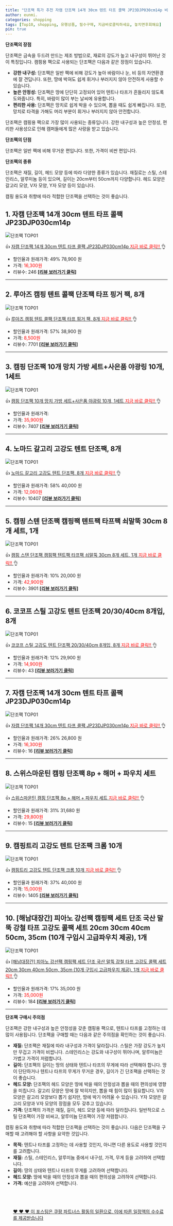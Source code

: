 ```yaml
---
title: "단조팩 특가 추천 자캠 단조팩 14개 30cm 텐트 타프 콜팩 JP23DJP030cm14p 비교 장점"
author: eunmi.
categories: shopping
tags: [Top10, shopping, 유행상품, 필수구매, 지금바로클릭하세요, 놓치면후회해요]
pin: true
---
```

**단조팩의 장점**

단조팩은 금속을 두드려 만드는 제조 방법으로, 재료의 강도가 높고 내구성이 뛰어난 것이 특징입니다. 캠핑용 팩으로 사용되는 단조팩은 다음과 같은 장점이 있습니다.

* **강한 내구성:** 단조팩은 일반 팩에 비해 강도가 높아 바람이나 눈, 비 등의 자연환경에 잘 견딥니다. 또한, 땅에 박혀도 쉽게 휘거나 부러지지 않아 안전하게 사용할 수 있습니다.
* **높은 안정성:** 단조팩은 땅에 단단히 고정되어 있어 텐트나 타프가 흔들리지 않도록 도와줍니다. 특히, 바람이 많이 부는 날씨에 유용합니다.
* **편리한 사용:** 단조팩은 망치로 쉽게 박을 수 있으며, 뽑을 때도 쉽게 빠집니다. 또한, 망치로 타격을 가해도 머리 부분이 휘거나 부러지지 않아 안전합니다.

단조팩은 캠핑용 팩으로 가장 많이 사용되는 종류입니다. 강한 내구성과 높은 안정성, 편리한 사용성으로 인해 캠퍼들에게 많은 사랑을 받고 있습니다.

**단조팩의 단점**

단조팩은 일반 팩에 비해 무거운 편입니다. 또한, 가격이 비싼 편입니다.

**단조팩의 종류**

단조팩은 재질, 길이, 헤드 모양 등에 따라 다양한 종류가 있습니다. 재질로는 스틸, 스테인리스, 알루미늄 등이 있으며, 길이는 20cm부터 50cm까지 다양합니다. 헤드 모양은 갈고리 모양, V자 모양, Y자 모양 등이 있습니다.

캠핑 용도와 취향에 따라 적합한 단조팩을 선택하는 것이 좋습니다.

   

## 1. 자캠 단조팩 14개 30cm 텐트 타프 콜팩 JP23DJP030cm14p

![단조팩 TOP01](https://thumbnail6.coupangcdn.com/thumbnails/remote/230x230ex/image/vendor_inventory/3622/8a40b154cd9dd0672049b457dabd8e2bd19de958841296241218798dfac5.jpg)


👍 [자캠 단조팩 14개 30cm 텐트 타프 콜팩 JP23DJP030cm14p <font color=red> 지금 바로 클릭!! </font> ](https://link.coupang.com/re/AFFSDP?lptag=AF3617701&subid=GithubCoopas&pageKey=7166863251&traceid=V0-153&itemId=18047215541&vendorItemId=85219284080) 👌 


- 할인율과 원래가격: 49%  78,900   원
- 가격: <span style='color:red'>16,300원</span>
- 리뷰수: 246  [**[리뷰 보러가기 클릭]**](https://link.coupang.com/re/AFFSDP?lptag=AF3617701&subid=GithubCoopas&pageKey=7166863251&traceid=V0-153&itemId=18047215541&vendorItemId=85219284080)

---


   

## 2. 루아즈 캠핑 텐트 콜팩 단조팩 타프 핑거 팩, 8개

![단조팩 TOP01](https://thumbnail6.coupangcdn.com/thumbnails/remote/230x230ex/image/rs_quotation_api/wqer6rdy/1a4f103208fc408189000ba0058df2d6.jpg)


👍 [루아즈 캠핑 텐트 콜팩 단조팩 타프 핑거 팩, 8개 <font color=red> 지금 바로 클릭!! </font> ](https://link.coupang.com/re/AFFSDP?lptag=AF3617701&subid=GithubCoopas&pageKey=7163821151&traceid=V0-153&itemId=18034085195&vendorItemId=85188657357) 👌 


- 할인율과 원래가격: 57%  38,900   원
- 가격: <span style='color:red'>8,500원</span>
- 리뷰수: 7701  [**[리뷰 보러가기 클릭]**](https://link.coupang.com/re/AFFSDP?lptag=AF3617701&subid=GithubCoopas&pageKey=7163821151&traceid=V0-153&itemId=18034085195&vendorItemId=85188657357)

---


   

## 3. 캠핑 단조팩 10개 망치 가방 세트+사은품 야광링 10개, 1세트

![단조팩 TOP01](https://thumbnail7.coupangcdn.com/thumbnails/remote/230x230ex/image/vendor_inventory/7f9e/57ffacbb0249911423deec4286db2cf8104e610effe28b16c153166236b5.jpg)


👍 [캠핑 단조팩 10개 망치 가방 세트+사은품 야광링 10개, 1세트 <font color=red> 지금 바로 클릭!! </font> ](https://link.coupang.com/re/AFFSDP?lptag=AF3617701&subid=GithubCoopas&pageKey=7258113930&traceid=V0-153&itemId=18479911094&vendorItemId=76569560652) 👌 


- 할인율과 원래가격: 
- 가격: <span style='color:red'>35,900원</span>
- 리뷰수: 7407  [**[리뷰 보러가기 클릭]**](https://link.coupang.com/re/AFFSDP?lptag=AF3617701&subid=GithubCoopas&pageKey=7258113930&traceid=V0-153&itemId=18479911094&vendorItemId=76569560652)

---


   

## 4. 노마드 갈고리 고강도 텐트 단조팩, 8개

![단조팩 TOP01](https://thumbnail9.coupangcdn.com/thumbnails/remote/230x230ex/image/retail/images/2020/07/10/19/2/176a786d-5880-4427-ab14-d285baeab4a9.jpg)


👍 [노마드 갈고리 고강도 텐트 단조팩, 8개 <font color=red> 지금 바로 클릭!! </font> ](https://link.coupang.com/re/AFFSDP?lptag=AF3617701&subid=GithubCoopas&pageKey=1819814621&traceid=V0-153&itemId=3096859262&vendorItemId=71084663798) 👌 


- 할인율과 원래가격: 58%  40,000   원
- 가격: <span style='color:red'>12,060원</span>
- 리뷰수: 10407  [**[리뷰 보러가기 클릭]**](https://link.coupang.com/re/AFFSDP?lptag=AF3617701&subid=GithubCoopas&pageKey=1819814621&traceid=V0-153&itemId=3096859262&vendorItemId=71084663798)

---


   

## 5. 캠핑 스텐 단조팩 캠핑팩 텐트팩 타프팩 쇠말뚝 30cm 8개 세트, 1개

![단조팩 TOP01](https://thumbnail10.coupangcdn.com/thumbnails/remote/230x230ex/image/vendor_inventory/768d/c6de61a79a7ad8efe816c4f4bc0c2f14ba5eea7545513599042a0c42bac1.jpg)


👍 [캠핑 스텐 단조팩 캠핑팩 텐트팩 타프팩 쇠말뚝 30cm 8개 세트, 1개 <font color=red> 지금 바로 클릭!! </font> ](https://link.coupang.com/re/AFFSDP?lptag=AF3617701&subid=GithubCoopas&pageKey=7229164612&traceid=V0-153&itemId=18339346965&vendorItemId=85019404390) 👌 


- 할인율과 원래가격: 10%  20,000   원
- 가격: <span style='color:red'>42,900원</span>
- 리뷰수: 3901  [**[리뷰 보러가기 클릭]**](https://link.coupang.com/re/AFFSDP?lptag=AF3617701&subid=GithubCoopas&pageKey=7229164612&traceid=V0-153&itemId=18339346965&vendorItemId=85019404390)

---


   

## 6. 코코프 스틸 고강도 텐트 단조팩 20/30/40cm 8개입, 8개

![단조팩 TOP01](https://thumbnail9.coupangcdn.com/thumbnails/remote/230x230ex/image/vendor_inventory/8745/0067c42b1d64bc20cf3b07e6df9c58cf25f26b272fea3f632c4b9d63c332.jpg)


👍 [코코프 스틸 고강도 텐트 단조팩 20/30/40cm 8개입, 8개 <font color=red> 지금 바로 클릭!! </font> ](https://link.coupang.com/re/AFFSDP?lptag=AF3617701&subid=GithubCoopas&pageKey=7193347432&traceid=V0-153&itemId=15702710539&vendorItemId=82917135044) 👌 


- 할인율과 원래가격: 12%  29,900   원
- 가격: <span style='color:red'>14,900원</span>
- 리뷰수: 43  [**[리뷰 보러가기 클릭]**](https://link.coupang.com/re/AFFSDP?lptag=AF3617701&subid=GithubCoopas&pageKey=7193347432&traceid=V0-153&itemId=15702710539&vendorItemId=82917135044)

---


   

## 7. 자캠 단조팩 14개 30cm 텐트 타프 콜팩 JP23DJP030cm14p

![단조팩 TOP01](https://thumbnail6.coupangcdn.com/thumbnails/remote/230x230ex/image/vendor_inventory/3622/8a40b154cd9dd0672049b457dabd8e2bd19de958841296241218798dfac5.jpg)


👍 [자캠 단조팩 14개 30cm 텐트 타프 콜팩 JP23DJP030cm14p <font color=red> 지금 바로 클릭!! </font> ](https://link.coupang.com/re/AFFSDP?lptag=AF3617701&subid=GithubCoopas&pageKey=7166863251&traceid=V0-153&itemId=18047215541&vendorItemId=85219284080) 👌 


- 할인율과 원래가격: 26%  26,800   원
- 가격: <span style='color:red'>16,300원</span>
- 리뷰수: 16  [**[리뷰 보러가기 클릭]**](https://link.coupang.com/re/AFFSDP?lptag=AF3617701&subid=GithubCoopas&pageKey=7166863251&traceid=V0-153&itemId=18047215541&vendorItemId=85219284080)

---


   

## 8. 스위스마운틴 캠핑 단조팩 8p + 해머 + 파우치 세트

![단조팩 TOP01](https://thumbnail8.coupangcdn.com/thumbnails/remote/230x230ex/image/retail/images/3634248087324-ebfcca2f-cb6d-4a6c-8b2e-397563fbb867.jpg)


👍 [스위스마운틴 캠핑 단조팩 8p + 해머 + 파우치 세트 <font color=red> 지금 바로 클릭!! </font> ](https://link.coupang.com/re/AFFSDP?lptag=AF3617701&subid=GithubCoopas&pageKey=1920045216&traceid=V0-153&itemId=3260034071&vendorItemId=71284447167) 👌 


- 할인율과 원래가격: 31%  31,680   원
- 가격: <span style='color:red'>29,800원</span>
- 리뷰수: 15  [**[리뷰 보러가기 클릭]**](https://link.coupang.com/re/AFFSDP?lptag=AF3617701&subid=GithubCoopas&pageKey=1920045216&traceid=V0-153&itemId=3260034071&vendorItemId=71284447167)

---


   

## 9. 캠핑트리 고강도 텐트 단조팩 크롬 10개

![단조팩 TOP01](https://thumbnail8.coupangcdn.com/thumbnails/remote/230x230ex/image/vendor_inventory/275b/8e88cd833e98479b0664df7a85765cef1b207d2cdfbe1f99395f7731f84b.jpg)


👍 [캠핑트리 고강도 텐트 단조팩 크롬 10개 <font color=red> 지금 바로 클릭!! </font> ](https://link.coupang.com/re/AFFSDP?lptag=AF3617701&subid=GithubCoopas&pageKey=7313188680&traceid=V0-153&itemId=18739868125&vendorItemId=85872166326) 👌 


- 할인율과 원래가격: 37%  40,000   원
- 가격: <span style='color:red'>15,000원</span>
- 리뷰수: 1405  [**[리뷰 보러가기 클릭]**](https://link.coupang.com/re/AFFSDP?lptag=AF3617701&subid=GithubCoopas&pageKey=7313188680&traceid=V0-153&itemId=18739868125&vendorItemId=85872166326)

---


   

## 10. [해남대장간] 피아노 강선팩 캠핑팩 세트 단조 국산 말뚝 강철 타프 고강도 콜팩 세트 20cm 30cm 40cm 50cm, 35cm (10개 구입시 고급파우치 제공), 1개

![단조팩 TOP01](https://thumbnail6.coupangcdn.com/thumbnails/remote/230x230ex/image/vendor_inventory/9278/3c37463cf7d7d2443774a58d39ae0a2a8b14a111821663f63efe5def13f9.png)


👍 [[해남대장간] 피아노 강선팩 캠핑팩 세트 단조 국산 말뚝 강철 타프 고강도 콜팩 세트 20cm 30cm 40cm 50cm, 35cm (10개 구입시 고급파우치 제공), 1개 <font color=red> 지금 바로 클릭!! </font> ](https://link.coupang.com/re/AFFSDP?lptag=AF3617701&subid=GithubCoopas&pageKey=6478881852&traceid=V0-153&itemId=14173830933&vendorItemId=79530311797) 👌 


- 할인율과 원래가격: 17%  35,000   원
- 가격: <span style='color:red'>35,000원</span>
- 리뷰수: 184  [**[리뷰 보러가기 클릭]**](https://link.coupang.com/re/AFFSDP?lptag=AF3617701&subid=GithubCoopas&pageKey=6478881852&traceid=V0-153&itemId=14173830933&vendorItemId=79530311797)

---
**단조팩 구매시 주의점**

단조팩은 강한 내구성과 높은 안정성을 갖춘 캠핑용 팩으로, 텐트나 타프를 고정하는 데 많이 사용됩니다. 단조팩을 구매할 때는 다음과 같은 주의점을 확인하는 것이 좋습니다.

* **재질:** 단조팩은 재질에 따라 내구성과 가격이 달라집니다. 스틸은 가장 강도가 높지만 무겁고 가격이 비쌉니다. 스테인리스는 강도와 내구성이 뛰어나며, 알루미늄은 가볍고 가격이 저렴합니다.
* **길이:** 단조팩의 길이는 땅의 상태와 텐트나 타프의 무게에 따라 선택해야 합니다. 땅이 단단하거나 텐트나 타프의 무게가 무거운 경우, 길이가 긴 단조팩을 선택하는 것이 좋습니다.
* **헤드 모양:** 단조팩의 헤드 모양은 땅에 박을 때의 안정성과 뽑을 때의 편의성에 영향을 미칩니다. 갈고리 모양은 땅에 잘 박히지만, 뽑을 때 힘이 많이 필요합니다. V자 모양은 갈고리 모양보다 뽑기 쉽지만, 땅에 박기 어려울 수 있습니다. Y자 모양은 갈고리 모양과 V자 모양의 장점을 모두 갖추고 있습니다.
* **가격:** 단조팩의 가격은 재질, 길이, 헤드 모양 등에 따라 달라집니다. 일반적으로 스틸 단조팩이 가장 비싸고, 알루미늄 단조팩이 가장 저렴합니다.

캠핑 용도와 취향에 따라 적합한 단조팩을 선택하는 것이 좋습니다. 다음은 단조팩을 구매할 때 고려해야 할 사항을 요약한 것입니다.

* **목적:** 텐트나 타프를 고정하는 데 사용할 것인지, 아니면 다른 용도로 사용할 것인지를 고려합니다.
* **재질:** 스틸, 스테인리스, 알루미늄 중에서 내구성, 가격, 무게 등을 고려하여 선택합니다.
* **길이:** 땅의 상태와 텐트나 타프의 무게를 고려하여 선택합니다.
* **헤드 모양:** 땅에 박을 때의 안정성과 뽑을 때의 편의성을 고려하여 선택합니다.
* **가격:** 예산을 고려하여 선택합니다.<br><br><br><br><br> [ ❤ ❤ ❤ 이 포스팅은 쿠팡 파트너스 활동의 일환으로, 이에 따른 일정액의 수수료를 제공받습니다](https://link.coupang.com/a/bcEFyh)